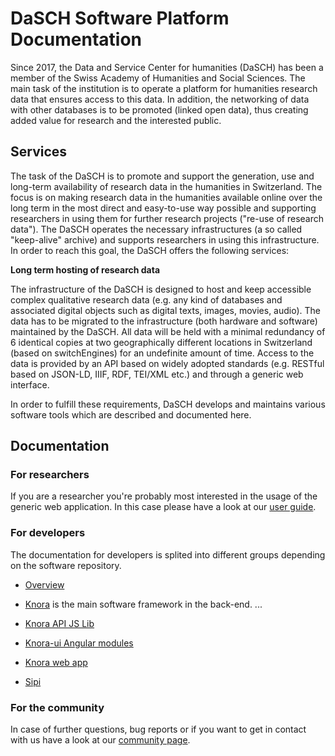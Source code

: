 # DaSCH Software Platform Documentation

Since 2017, the Data and Service Center for humanities (DaSCH) has been a member of the Swiss Academy of Humanities and Social Sciences. The main task of the institution is to operate a platform for humanities research data that ensures access to this data. In addition, the networking of data with other databases is to be promoted (linked open data), thus creating added value for research and the interested public.


## Services
The task of the DaSCH is to promote and support the generation, use and long-term availability of research data in the humanities in Switzerland. The focus is on making research data in the humanities available online over the long term in the most direct and easy-to-use way possible and supporting researchers in using them for further research projects ("re-use of research data"). The DaSCH operates the necessary infrastructures (a so called "keep-alive" archive) and supports researchers in using this infrastructure. In order to reach this goal, the DaSCH offers the following services:

**Long term hosting of research data**

The infrastructure of the DaSCH is designed to host and keep accessible complex qualitative research data (e.g. any kind of databases and associated digital objects such as digital texts, images, movies, audio). The data has to be migrated to the infrastructure (both hardware and software) maintained by the DaSCH. All data will be held with a minimal redundancy of 6 identical copies at two geographically different locations in Switzerland (based on switchEngines) for an undefinite amount of time. Access to the data is provided by an API based on widely adopted standards (e.g. RESTful based on JSON-LD, IIIF, RDF, TEI/XML etc.) and through a generic web interface.

In order to fulfill these requirements, DaSCH develops and maintains various software tools which are described and documented here.

## Documentation

### For researchers
If you are a researcher you're probably most interested in the usage of the generic web application. In this case please have a look at our [user guide](user-guide/index.md).

### For developers
The documentation for developers is splited into different groups depending on the software repository.

- [Overview](developers/index.md)

- [Knora](developers/knora/documentation/index.md) is the main software framework in the back-end. ...

- [Knora API JS Lib](developers/knora-api-js-lib/documentation/index.md)

- [Knora-ui Angular modules](developers/knora-ui/documentation/index.md)

- [Knora web app](developers/knora-web-app/documentation/index.md)

- [Sipi](developers/sipi/documentation/index.md)



### For the community
In case of further questions, bug reports or if you want to get in contact with us have a look at our [community page](community/faq.md).

